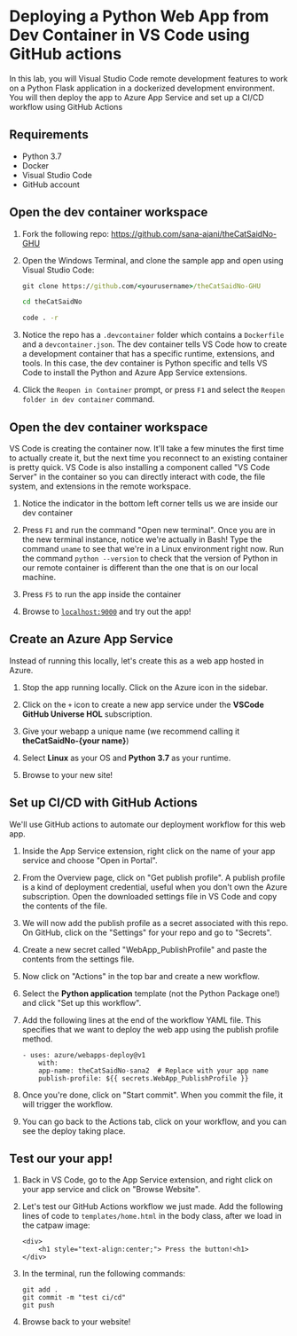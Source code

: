 # Deploying a Python Web App from Dev Container in VS Code using GitHub actions

In this lab, you will Visual Studio Code remote development features to work on a Python Flask application in a dockerized development environment. You will then deploy the app to Azure App Service and set up a CI/CD workflow using GitHub Actions


## Requirements

- Python 3.7
- Docker
- Visual Studio Code
- GitHub account

## Open the dev container workspace

1. Fork the following repo: https://github.com/sana-ajani/theCatSaidNo-GHU

1. Open the Windows Terminal, and clone the sample app and open using Visual Studio Code:

    ```cmd
    git clone https://github.com/<yourusername>/theCatSaidNo-GHU

    cd theCatSaidNo

    code . -r
    ```

1. Notice the repo has a `.devcontainer` folder which contains a `Dockerfile` and a `devcontainer.json`. The dev container tells VS Code how to create a development container that has a specific runtime, extensions, and tools. In this case, the dev container is Python specific and tells VS Code to install the Python and Azure App Service extensions. 

1. Click the `Reopen in Container` prompt, or press `F1` and select the `Reopen folder in dev container` command.


## Open the dev container workspace

VS Code is creating the container now. It'll take a few minutes the first time to actually create it, but the next time you reconnect to an existing container is pretty quick. VS Code is also installing a component called "VS Code Server" in the container so you can directly interact with code, the file system, and extensions in the remote workspace.

1. Notice the indicator in the bottom left corner tells us we are inside our dev container

1. Press `F1` and run the command "Open new terminal". Once you are in the new terminal instance, notice we're actually in Bash! Type the command `uname` to see that we're in a Linux environment right now. Run the command `python --version` to check that the version of Python in our remote container is different than the one that is on our local machine. 

1. Press `F5` to run the app inside the container

1. Browse to [`localhost:9000`](http://localhost:9000/) and try out the app! 


## Create an Azure App Service

Instead of running this locally, let's create this as a web app hosted in Azure. 

1. Stop the app running locally. Click on the Azure icon in the sidebar. 

1. Click on the `+` icon to create a new app service under the **VSCode GitHub Universe HOL** subscription.

1. Give your webapp a unique name (we recommend calling it **theCatSaidNo-{your name}**)

1. Select **Linux** as your OS and **Python 3.7** as your runtime. 

1. Browse to your new site! 

## Set up CI/CD with GitHub Actions 

We'll use GitHub actions to automate our deployment workflow for this web app. 

1. Inside the App Service extension, right click on the name of your app service and choose "Open in Portal".

1. From the Overview page, click on "Get publish profile". A publish profile is a kind of deployment credential, useful when you don't own the Azure subscription. Open the downloaded settings file in VS Code and copy the contents of the file.

1. We will now add the publish profile as a secret associated with this repo. On GitHub, click on the "Settings" for your repo and go to "Secrets". 

1. Create a new secret called "WebApp_PublishProfile" and paste the contents from the settings file.

1. Now click on "Actions" in the top bar and create a new workflow. 

1. Select the **Python application** template (not the Python Package one!) and click "Set up this workflow".

1. Add the following lines at the end of the workflow YAML file. This specifies that we want to deploy the web app using the publish profile method. 

    ```
    - uses: azure/webapps-deploy@v1
        with:
        app-name: theCatSaidNo-sana2  # Replace with your app name
        publish-profile: ${{ secrets.WebApp_PublishProfile }}
    ```

1. Once you're done, click on "Start commit". When you commit the file, it will trigger the workflow.

1. You can go back to the Actions tab, click on your workflow, and you can see the deploy taking place. 


## Test our your app!

1. Back in VS Code, go to the App Service extension, and right click on your app service and click on "Browse Website". 

1. Let's test our GitHub Actions workflow we just made. Add the following lines of code to `templates/home.html` in the body class, after we load in the catpaw image:

    ```
    <div>
        <h1 style="text-align:center;"> Press the button!<h1>
    </div>
    ```

1. In the terminal, run the following commands:

    ```
    git add .
    git commit -m "test ci/cd"
    git push
    ```

1. Browse back to your website!
